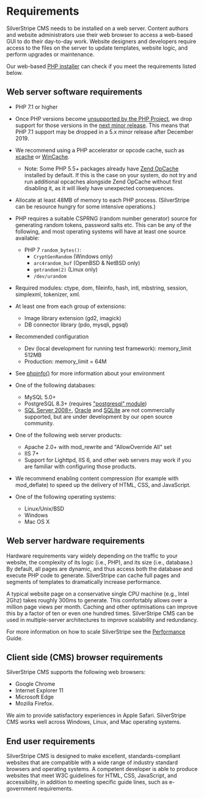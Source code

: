 # Requirements

SilverStripe CMS needs to be installed on a web server. Content authors and website administrators use their web browser
to access a web-based GUI to do their day-to-day work. Website designers and developers require access to the files on
the server to update templates, website logic, and perform upgrades or maintenance.

Our web-based [PHP installer](installation/) can check if you meet the requirements listed below.

## Web server software requirements

 * PHP 7.1 or higher
 * Once PHP versions become [unsupported by the PHP Project](http://php.net/supported-versions.php),
   we drop support for those versions in the [next minor release](/contributing/release-process). This means that PHP 7.1 support may be dropped in a 5.x minor release after December 2019.
 * We recommend using a PHP accelerator or opcode cache, such as [xcache](http://xcache.lighttpd.net/) or [WinCache](http://www.iis.net/download/wincacheforphp).
     * Note: Some PHP 5.5+ packages already have [Zend OpCache](http://php.net/manual/en/book.opcache.php) installed by default. If this is the case on your system, do not try and run additional opcaches alongside Zend OpCache without first disabling it, as it will likely have unexpected consequences.
 * Allocate at least 48MB of memory to each PHP process. (SilverStripe can be resource hungry for some intensive operations.)
 * PHP requires a suitable CSPRNG (random number generator) source for generating random tokens, password salts etc. This can be any of the following, and most operating systems will have at least one source available:
   * PHP 7 `random_bytes()`:
     * `CryptGenRandom` (Windows only)
     * `arc4random_buf` (OpenBSD & NetBSD only)
     * `getrandom(2)` (Linux only)
     * `/dev/urandom`
 * Required modules: ctype, dom, fileinfo, hash, intl, mbstring, session, simplexml, tokenizer, xml.
 * At least one from each group of extensions:
     * Image library extension (gd2, imagick)
     * DB connector library (pdo, mysqli, pgsql)
 * Recommended configuration
     * Dev (local development for running test framework): memory_limit 512MB
     * Production: memory_limit = 64M

 * See [phpinfo()](http://php.net/manual/en/function.phpinfo.php) for more information about your environment
 * One of the following databases: 
   * MySQL 5.0+
   * PostgreSQL 8.3+ (requires ["postgresql" module](http://silverstripe.org/postgresql-module))
   * [SQL Server 2008+](http://silverstripe.org/microsoft-sql-server-database/), [Oracle](https://github.com/smindel/silverstripe-oracle) and [SQLite](http://silverstripe.org/sqlite-database/) are not commercially supported, but are under development by our open source community.
 * One of the following web server products: 
   * Apache 2.0+ with mod_rewrite and "AllowOverride All" set
   * IIS 7+
   * Support for Lighttpd, IIS 6, and other web servers may work if you are familiar with configuring those products.
 * We recommend enabling content compression (for example with mod_deflate) to speed up the delivery of HTML, CSS, and JavaScript.
 * One of the following operating systems:
   * Linux/Unix/BSD
   * Windows
   * Mac OS X

## Web server hardware requirements

Hardware requirements vary widely depending on the traffic to your website, the complexity of its logic (i.e., PHP), and
its size (i.e., database.) By default, all pages are dynamic, and thus access both the database and execute PHP code to
generate. SilverStripe can cache full pages and segments of templates to dramatically increase performance.

A typical website page on a conservative single CPU machine (e.g., Intel 2Ghz) takes roughly 300ms to generate. This
comfortably allows over a million page views per month. Caching and other optimisations can improve this by a factor of
ten or even one hundred times. SilverStripe CMS can be used in multiple-server architectures to improve scalability and
redundancy.

For more information on how to scale SilverStripe see the [Performance](/developer_guides/performance/) Guide.

## Client side (CMS) browser requirements

SilverStripe CMS supports the following web browsers:
* Google Chrome
* Internet Explorer 11
* Microsoft Edge 
* Mozilla Firefox.
 
We aim to provide satisfactory experiences in Apple Safari. SilverStripe CMS works well across Windows, Linux, and Mac operating systems.

## End user requirements

SilverStripe CMS is designed to make excellent, standards-compliant websites that are compatible with a wide range of
industry standard browsers and operating systems. A competent developer is able to produce websites that meet W3C
guidelines for HTML, CSS, JavaScript, and accessibility, in addition to meeting specific guide lines, such as
e-government requirements.
